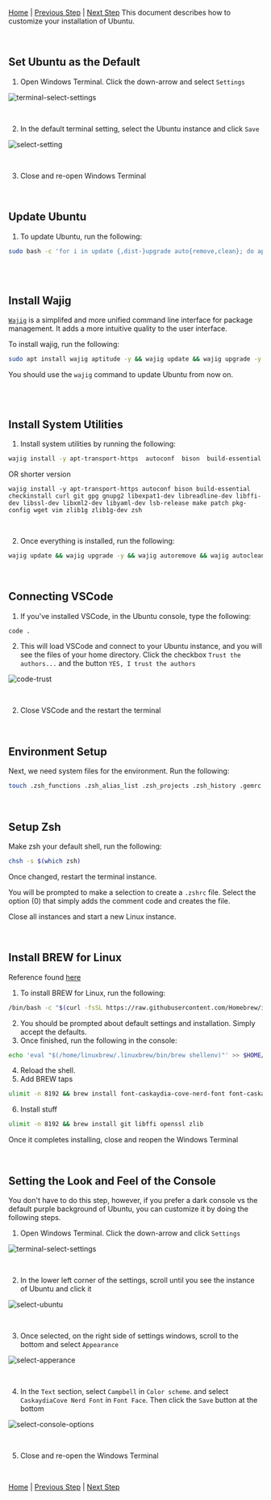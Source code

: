 [Home](README.md) | [Previous Step](install-ubuntu.md) | [Next Step](https://github.com/scott-knight/linux-on-windows-11/blob/main/setup-ssh.md)
This document describes how to customize your installation of Ubuntu.

<br>

## Set Ubuntu as the Default

1. Open Windows Terminal. Click the down-arrow and select `Settings`

![terminal-select-settings](https://github.com/user-attachments/assets/dfd2dce4-527d-42b2-82c0-0dab4105718d)

<br>

2. In the default terminal setting, select the Ubuntu instance and click `Save`

![select-setting](https://github.com/user-attachments/assets/be9b70bf-681b-4f67-8c64-fc248d069fda)

<br>

3. Close and re-open Windows Terminal

<br>

## Update Ubuntu

1. To update Ubuntu, run the following:

```sh
sudo bash -c 'for i in update {,dist-}upgrade auto{remove,clean}; do apt-get $i -y; done'
```

<br><br>

## Install Wajig

[`Wajig`](https://wiki.debian.org/Wajig) is a simplifed and more unified command line interface for package management. It adds a more intuitive quality to the user interface.

To install wajig, run the following:

```sh
sudo apt install wajig aptitude -y && wajig update && wajig upgrade -y && wajig distupgrade -y && wajig autoremove && wajig autoclean
```

You should use the `wajig` command to update Ubuntu from now on.

<br><br>

## Install System Utilities

1. Install system utilities by running the following:

```sh
wajig install -y apt-transport-https  autoconf  bison  build-essential  checkinstall  clang  curl  gcc giflib-tools  git  gpg  gnupg2 libexpat1-dev libffi-dev libheif-dev libgdbm-dev libgdbm6 libglib2.0-0 libglib2.0-dev libgsf-1-dev libheif-dev liblzma-dev libjpeg-dev liblcms2-dev libpoppler-glib8 libpoppler-glib-dev libpng-dev libpq-dev libreadline-dev librsvg2-dev libtiff5-dev libssl-dev libwebp-dev libxml2-dev libxslt-dev libyaml-dev lsb-release make  patch  pkg-config  wget  vim  zlib1g zlib1g-dev  zsh
```

OR shorter version

```
wajig install -y apt-transport-https autoconf bison build-essential checkinstall curl git gpg gnupg2 libexpat1-dev libreadline-dev libffi-dev libssl-dev libxml2-dev libyaml-dev lsb-release make patch pkg-config wget vim zlib1g zlib1g-dev zsh
```

<br/>

2. Once everything is installed, run the following:

```sh
wajig update && wajig upgrade -y && wajig autoremove && wajig autoclean
```

<br>

## Connecting VSCode

1. If you've installed VSCode, in the Ubuntu console, type the following:

```sh
code .
```

2. This will load VSCode and connect to your Ubuntu instance, and you will see the files of your home directory. Click the checkbox `Trust the authors...` and the button `YES, I trust the authors` 

![code-trust](https://github.com/user-attachments/assets/1be841c2-9ec9-4df9-80b5-5b9b77c38b65)

<br>

2. Close VSCode and the restart the terminal

<br>

## Environment Setup

Next, we need system files for the environment. Run the following:

```sh
touch .zsh_functions .zsh_alias_list .zsh_projects .zsh_history .gemrc .gitconfig && mkdir dev.projects
```

<br>

## Setup Zsh

Make zsh your default shell, run the following:

```sh
chsh -s $(which zsh)
```

Once changed, restart the terminal instance.

You will be prompted to make a selection to create a `.zshrc` file. Select the option (0) that simply adds the comment code and creates the file.

Close all instances and start a new Linux instance.

<br/>

## Install BREW for Linux

Reference found [here](https://docs.brew.sh/Homebrew-on-Linux)

1. To install BREW for Linux, run the following:

```sh
/bin/bash -c "$(curl -fsSL https://raw.githubusercontent.com/Homebrew/install/HEAD/install.sh)"
```

2. You should be prompted about default settings and installation. Simply accept the defaults.
3. Once finished, run the following in the console:
   
```sh
echo 'eval "$(/home/linuxbrew/.linuxbrew/bin/brew shellenv)"' >> $HOME/.zshrc && eval "$(/home/linuxbrew/.linuxbrew/bin/brew shellenv)"
```

4. Reload the shell.
5. Add BREW taps

```sh
ulimit -n 8192 && brew install font-caskaydia-cove-nerd-font font-caskaydia-mono-nerd-font
```

6. Install stuff

```sh
ulimit -n 8192 && brew install git libffi openssl zlib
```

Once it completes installing, close and reopen the Windows Terminal

<br>

## Setting the Look and Feel of the Console

You don't have to do this step, however, if you prefer a dark console vs the default purple background of Ubuntu, you can customize it by doing the following steps.

1. Open Windows Terminal. Click the down-arrow and click `Settings`

![terminal-select-settings](https://github.com/user-attachments/assets/318c96d7-9520-4a68-9fd2-8a7decadab8d)

<br>

2. In the lower left corner of the settings, scroll until you see the instance of Ubuntu and click it

![select-ubuntu](https://github.com/user-attachments/assets/8c9a5771-9cc9-42b7-890f-4a03eefbd16b)

<br>

3. Once selected, on the right side of settings windows, scroll to the bottom and select `Appearance`

![select-apperance](https://github.com/user-attachments/assets/79cc661f-d9c0-4beb-9c0c-9b2961e12c17)

<br>

4. In the `Text` section, select `Campbell` in `Color scheme`. and select `CaskaydiaCove Nerd Font` in `Font Face`. Then click the `Save` button at the bottom

![select-console-options](https://github.com/user-attachments/assets/ba46ec45-0396-4549-bf7f-559b485aa1f9)

<br>

5. Close and re-open the Windows Terminal

<br>

[Home](README.md) | [Previous Step](install-ubuntu.md) | [Next Step](https://github.com/scott-knight/linux-on-windows-11/blob/main/setup-ssh.md)
